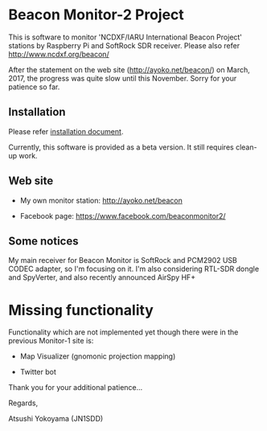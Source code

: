 # Beacon Monitor-2 Project

This is software to monitor 'NCDXF/IARU International Beacon Project'
stations by Raspberry Pi and SoftRock SDR receiver.  Please also refer
http://www.ncdxf.org/beacon/

After the statement on the web site (http://ayoko.net/beacon/) on
March, 2017, the progress was quite slow until this November.
Sorry for your patience so far.

## Installation

Please refer [installation document](./doc/installation.md).

Currently, this software is provided as a beta version.  It still
requires clean-up work.

## Web site

- My own monitor station: http://ayoko.net/beacon

- Facebook page: https://www.facebook.com/beaconmonitor2/

## Some notices

My main receiver for Beacon Monitor is SoftRock and PCM2902 USB CODEC
adapter, so I'm focusing on it.  I'm also considering RTL-SDR dongle
and SpyVerter, and also recently announced AirSpy HF+

# Missing functionality

Functionality which are not implemented yet though there were in the
previous Monitor-1 site is:

- Map Visualizer (gnomonic projection mapping)

- Twitter bot

Thank you for your additional patience...

Regards,

Atsushi Yokoyama (JN1SDD)
